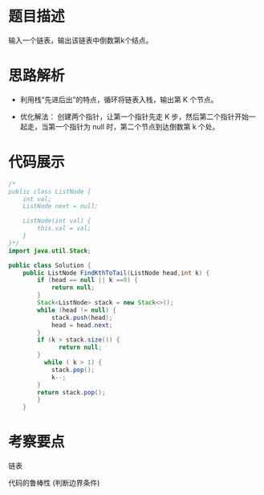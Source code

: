 #  题目描述

输入一个链表，输出该链表中倒数第k个结点。

#  思路解析

- 利用栈“先进后出”的特点，循环将链表入栈，输出第 K 个节点。

- 优化解法： 创建两个指针，让第一个指针先走 K 步，然后第二个指针开始一起走，当第一个指针为 null 时，第二个节点到达倒数第 k 个处。


#  代码展示

```java
/*
public class ListNode {
    int val;
    ListNode next = null;

    ListNode(int val) {
        this.val = val;
    }
}*/
import java.util.Stack;

public class Solution {
    public ListNode FindKthToTail(ListNode head,int k) {
        if (head == null || k ==0) {
            return null;
        }
        Stack<ListNode> stack = new Stack<>();
        while (head != null) {
            stack.push(head);
            head = head.next;
        }
        if (k > stack.size()) {
              return null;
        }
          while ( k > 1) {
            stack.pop();
            k--;
        }
        return stack.pop();
        }
    }

```

#  考察要点

链表

代码的鲁棒性  (判断边界条件)
